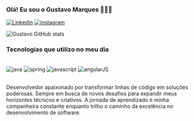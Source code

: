 
### Olá! Eu sou o Gustavo Marques 🙋🏻‍♂️

[![Linkedin](https://img.shields.io/badge/LinkedIn-0077B5?style=for-the-badge&logo=linkedin&logoColor=white)](https://www.linkedin.com/in/gustavo-marques-90b9821b9/) [![instagram](https://img.shields.io/badge/Instagram-E4405F?style=for-the-badge&logo=instagram&logoColor=white)](https://www.instagram.com/gustavoml/)

![Gustavo GitHub stats](https://github-readme-stats.vercel.app/api?username=GustavoMarques94&show_icons=true&theme=dracula)

### Tecnologias que utilizo no meu dia 

<div style="display: inline_block"> <br/>
    <img align="center" alt="java" src="https://img.shields.io/badge/Java-ED8B00?style=for-the-badge&logo=openjdk&logoColor=white">
    <img align="center" alt="spring" src="https://img.shields.io/badge/Spring-6DB33F?style=for-the-badge&logo=spring&logoColor=white">
    <img align="center" alt="javascript" src="https://img.shields.io/badge/JavaScript-F7DF1E?style=for-the-badge&logo=javascript&logoColor=black">
    <img align="center" alt="angularJS" src="https://img.shields.io/badge/AngularJS-E23237?style=for-the-badge&logo=angularjs&logoColor=white">
</div><br/>

Desenvolvedor apaixonado por transformar linhas de código em soluções poderosas. Sempre em busca de novos desafios para expandir meus horizontes técnicos e criativos. A jornada de aprendizado é minha companheira constante enquanto trilho o caminho da excelência no desenvolvimento de software.
